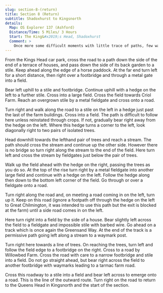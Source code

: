 ```yaml
---
slug: section-8-(return)
title: Section 8 (Return)
subtitle: Shadoxhurst to Kingsnorth
details:
  Map: OS Explorer 137 (Ashford)
  Distance/Time: 5 Miles/ 3 Hours
  Start: The King&#x2019;s Head, Shadoxhurst
  Comment: >
    Once more some difficult moments with little trace of paths, few waymarks and a missing footbridge. Chilmington Green is unfortunately the site of another huge expansion of Ashford, but the Greensand Way should be protected back to Kingsnorth.
---
```

From the Kings Head car park, cross the road to a path down the side of the end of a terrace of houses, and pass down the side of its back garden to a stile. Keep ahead along the edge of a horse paddock. At the far end turn left for a short distance, then right over a footbridge and through a metal gate into a field.

Bear left uphill to a stile and footbridge. Continue uphill with a hedge on the left to a further stile. Cross into a large field. Cross the field towards Criol Farm. Reach an overgrown stile by a metal fieldgate and cross onto a road.

Turn right and walk along the road to a stile on the left in a hedge just past the last of the farm buildings. Cross into a field. The path is difficult to follow here unless reinstated through crops. If not, gradually bear right away from the hedge on the left. Where this hedge turns a corner to the left, look diagonally right to two pairs of isolated trees.

Head downhill towards the lefthand pair of trees and reach a stream. The path should cross the stream and continue up the other side. However there is no bridge so turn right along the stream to the end of the field. Here turn left and cross the stream by fieldgates just below the pair of trees.

Walk up the field ahead with the hedge on the right, passing the trees as you do so. At the top of the rise turn right by a metal fieldgate into another large field and continue with a hedge on the left. Follow the hedge along then down to the bottom left corner of the field. Go through or over a fieldgate onto a road.

Turn right along the road and, on meeting a road coming in on the left, turn up it. Keep on this road (ignore a footpath off through the hedge on the left to Great Chilmington, it was intended to use this path but the exit is blocked at the farm) until a side road comes in on the left.

Here turn right into a field by the side of a house. Bear slightly left across the field to a fieldgate and impossible stile with barbed wire. Go ahead on a track which is once again the Greensand Way. At the end of the track is a permissive path going left along a stream to a waymark post.

Turn right here towards a line of trees. On reaching the trees, turn left and follow the field edge to a footbridge on the right. Cross to a road by Willowbed Farm. Cross the road with care to a narrow footbridge and stile into a field. Do not go straight ahead, but bear right across the field to another footbridge with waymarks leading to a tarmac farm road.

Cross this roadway to a stile into a field and bear left across to emerge onto a road. This is the line of the outward route. Turn right on the road to return to the Queens Head in Kingsnorth and the start of the section.

